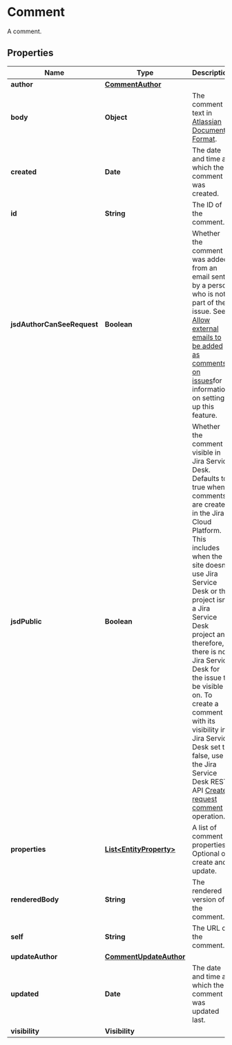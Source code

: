 

# Comment

A comment.

## Properties

| Name | Type | Description | Notes |
|------------ | ------------- | ------------- | -------------|
|**author** | [**CommentAuthor**](CommentAuthor.md) |  |  [optional] |
|**body** | **Object** | The comment text in [Atlassian Document Format](https://developer.atlassian.com/cloud/jira/platform/apis/document/structure/). |  [optional] |
|**created** | **Date** | The date and time at which the comment was created. |  [optional] [readonly] |
|**id** | **String** | The ID of the comment. |  [optional] [readonly] |
|**jsdAuthorCanSeeRequest** | **Boolean** | Whether the comment was added from an email sent by a person who is not part of the issue. See [Allow external emails to be added as comments on issues](https://support.atlassian.com/jira-service-management-cloud/docs/allow-external-emails-to-be-added-as-comments-on-issues/)for information on setting up this feature. |  [optional] [readonly] |
|**jsdPublic** | **Boolean** | Whether the comment is visible in Jira Service Desk. Defaults to true when comments are created in the Jira Cloud Platform. This includes when the site doesn&#39;t use Jira Service Desk or the project isn&#39;t a Jira Service Desk project and, therefore, there is no Jira Service Desk for the issue to be visible on. To create a comment with its visibility in Jira Service Desk set to false, use the Jira Service Desk REST API [Create request comment](https://developer.atlassian.com/cloud/jira/service-desk/rest/#api-rest-servicedeskapi-request-issueIdOrKey-comment-post) operation. |  [optional] [readonly] |
|**properties** | [**List&lt;EntityProperty&gt;**](EntityProperty.md) | A list of comment properties. Optional on create and update. |  [optional] |
|**renderedBody** | **String** | The rendered version of the comment. |  [optional] [readonly] |
|**self** | **String** | The URL of the comment. |  [optional] [readonly] |
|**updateAuthor** | [**CommentUpdateAuthor**](CommentUpdateAuthor.md) |  |  [optional] |
|**updated** | **Date** | The date and time at which the comment was updated last. |  [optional] [readonly] |
|**visibility** | **Visibility** |  |  [optional] |



